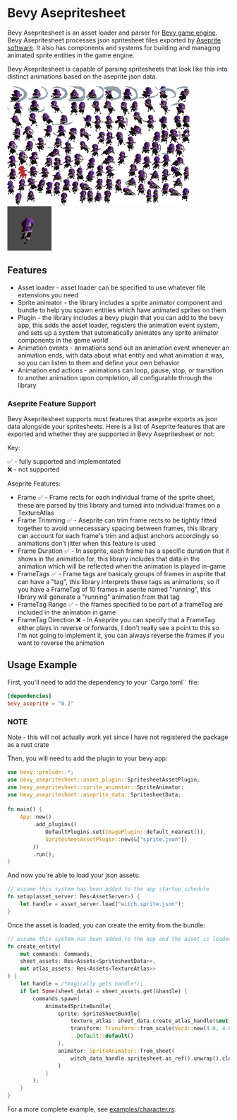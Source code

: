 # Bevy Asepritesheet

Bevy Asepritesheet is an asset loader and parser for 
[Bevy game engine](https://bevyengine.org/). Bevy Asepritesheet processes json 
spritesheet files exported by [Aseprite software](https://www.aseprite.org/).
It also has components and systems for building and managing animated sprite 
entities in the game engine.

Bevy Asepritesheet is capable of parsing spritesheets that look like this into 
distinct animations based on the aseprite json data.

![Spritesheet](/assets/witch.png) ![Animation](/media/example.gif)

## Features

* Asset loader - asset loader can be specified to use whatever file extensions
you need  
* Sprite animator - the library includes a sprite animator component and 
bundle to help you spawn entities which have animated sprites on them  
* Plugin - the library includes a bevy plugin that you can add to the bevy 
app, this adds the asset loader, registers the animation event system, and sets 
up a system that automatically animates any sprite animator components in the 
game world  
* Animation events - animations send out an animation event whenever an 
animation ends, with data about what entity and what animation it was, so you
can listen to them and define your own behavior  
* Animation end actions - animations can loop, pause, stop, or transition to 
another animation upon completion, all configurable through the library

### Aseprite Feature Support

Bevy Asepritesheet supports most features that aseprite exports as json data 
alongside your spritesheets. Here is a list of Aseprite features that are 
exported and whether they are supported in Bevy Asepritesheet or not:

Key:  

✅ - fully supported and implementated  
❌ - not supported  

Aseprite Features:  
* Frame ✅ - Frame rects for each individual frame of the sprite sheet, these 
	are parsed by this library and turned into individual frames on a 
	TextureAtlas  
* Frame Trimming ✅ - Aseprite can trim frame rects to be tightly fitted 
	together to avoid unnecesssary spacing between frames, this library can 
	account for each frame's trim and adjust anchors accordingly so animations 
	don't jitter when this feature is used  
* Frame Duration ✅ - In aseprite, each frame has a specific duration that it
	shows in the animation for, this library includes that data in the animation 
	which will be reflected when the animation is played in-game  
* FrameTags ✅ - Frame tags are basicaly groups of frames in asprite that can 
	have a "tag", this library interprets these tags as animations, so if you 
	have a FrameTag of 10 frames in aserite named "running", this library will
	generate a "running" animation from that tag  
* FrameTag Range ✅ - the frames specified to be part of a frameTag are 
	included in the animation in game
* FrameTag Direction ❌ - In Aseprite you can specify that a FrameTag either 
	plays in reverse or forwards, I don't really see a point to this so I'm not
	going to implement it, you can always reverse the frames if you want to 
	reverse the animation  

## Usage Example

First, you'll need to add the dependency to your `Cargo.toml`` file:  
```toml
[dependencies]
bevy_aseprite = "0.2"
```

### NOTE  
Note - this will not actually work yet since I have not registered the package
as a rust crate

Then, you will need to add the plugin to your bevy app:  
```rs
use bevy::prelude::*;
use bevy_asepritesheet::asset_plugin::SpritesheetAssetPlugin;
use bevy_asepritesheet::sprite_animator::SpriteAnimator;
use bevy_asepritesheet::aseprite_data::SpritesheetData;

fn main() {
	App::new()
        .add_plugins((
            DefaultPlugins.set(ImagePlugin::default_nearest()),
            SpritesheetAssetPlugin::new(&["sprite.json"])
        ))
    	.run();
}
```

And now you're able to load your json assets:  
```rs
// assume this system has been added to the app startup schedule
fn setup(asset_server: Res<AssetServer>) {
	let handle = asset_server.load("witch.sprite.json");
}
```

Once the asset is loaded, you can create the entity from the bundle:
```rs
// assume this system has been added to the app and the asset is loaded
fn create_entity(
	mut commands: Commands, 
	sheet_assets: Res<Assets<SpritesheetData>>,
	mut atlas_assets: Res<Assets<TextureAtlas>>
) {
	let handle = /*magically gets handle*/;
	if let Some(sheet_data) = sheet_assets.get(&handle) {
		commands.spawn(
            AnimatedSpriteBundle{
                sprite: SpriteSheetBundle{
                    texture_atlas: sheet_data.create_atlas_handle(&mut atlas_assets),
                    transform: Transform::from_scale(Vec3::new(4.0, 4.0, 1.0)),
                    ..Default::default()
                },
                animator: SpriteAnimator::from_sheet(
                    witch_data_handle.spritesheet.as_ref().unwrap().clone()
                )
            }
        );
	}
}
```

For a more complete example, see [examples/character.rs](examples/character.rs).